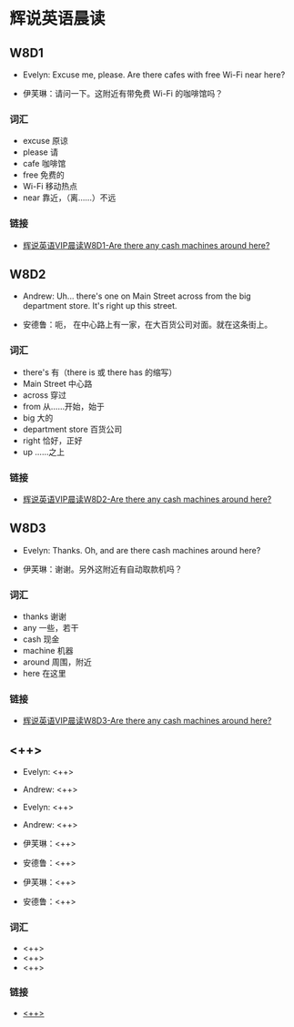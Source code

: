 # 辉说英语晨读

## W8D1

- Evelyn: Excuse me, please. Are there cafes with free Wi-Fi near here?

- 伊芙琳：请问一下。这附近有带免费 Wi-Fi 的咖啡馆吗？

### 词汇

- excuse 原谅
- please 请
- cafe 咖啡馆
- free 免费的
- Wi-Fi 移动热点
- near 靠近，（离……）不远

### 链接

- [辉说英语VIP晨读W8D1-Are there any cash machines around here?](https://mp.weixin.qq.com/s/WGsrXt-atvZ6gV56ROTyGg)

## W8D2

- Andrew: Uh... there's one on Main Street across from the big department store. It's right up this street.

- 安德鲁：呃， 在中心路上有一家，在大百货公司对面。就在这条街上。

### 词汇

- there's 有（there is 或 there has 的缩写）
- Main Street 中心路
- across 穿过
- from 从……开始，始于
- big 大的
- department store 百货公司
- right 恰好，正好
- up ……之上

### 链接

- [辉说英语VIP晨读W8D2-Are there any cash machines around here?](https://mp.weixin.qq.com/s/74HEkl6pzEg7YWn_MVnqIA)

## W8D3

- Evelyn: Thanks. Oh, and are there cash machines around here?

- 伊芙琳：谢谢。另外这附近有自动取款机吗？

### 词汇

- thanks 谢谢
- any 一些，若干
- cash 现金
- machine 机器
- around 周围，附近
- here 在这里

### 链接

- [辉说英语VIP晨读W8D3-Are there any cash machines around here?](https://mp.weixin.qq.com/s/18sDiBqPmmWPF2HfSROH4A)

## <++>

- Evelyn: <++>
- Andrew: <++>
- Evelyn: <++>
- Andrew: <++>

- 伊芙琳：<++>
- 安德鲁：<++>
- 伊芙琳：<++>
- 安德鲁：<++>

### 词汇

- <++>
- <++>
- <++>

### 链接

- [<++>](<++>)
